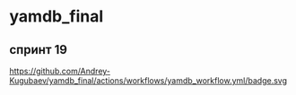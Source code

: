 # yamdb_final
## спринт 19

https://github.com/Andrey-Kugubaev/yamdb_final/actions/workflows/yamdb_workflow.yml/badge.svg
